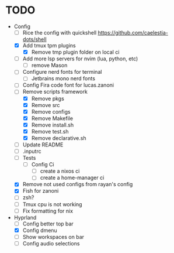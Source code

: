 
# TODO

- Config
  - [ ] Rice the config with quickshell https://github.com/caelestia-dots/shell
  - [x] Add tmux tpm plugins
    - [x] Remove tmp plugin folder on local ci
  - [ ] Add more lsp servers for nvim (lua, python, etc)
    - [ ] remove Mason
  - [ ] Configure nerd fonts for terminal
    - [ ] Jetbrains mono nerd fonts
  - [ ] Config Fira code font for lucas.zanoni
  - [ ] Remove scripts framework
    - [x] Remove pkgs
    - [x] Remove src
    - [x] Remove configs
    - [x] Remove Makefile
    - [x] Remove install.sh
    - [x] Remove test.sh
    - [x] Remove declarative.sh
  - [ ] Update README
  - [ ] .inputrc
  - [ ] Tests
    - [ ] Config Ci
      - [ ] create a nixos ci
      - [ ] create a home-manager ci
  - [x] Remove not used configs from rayan's config
  - [x] Fish for zanoni
  - [ ] zsh?
  - [ ] Tmux cpu is not working
  - [ ] Fix formatting for nix

- Hyprland
  - [ ] Config better top bar
  - [x] Config dmenu
  - [ ] Show workspaces on bar
  - [ ] Config audio selections